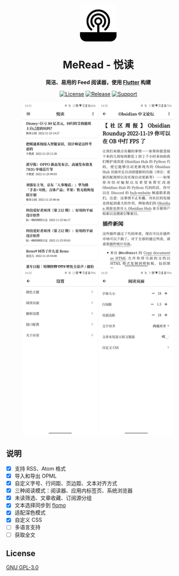 <div align='center'>
<img src='./assets/images/meread_round.png' alt='MeRead' width='100px'/>
<h1>MeRead - 悦读</h1>

</p>
<strong>简洁、易用的 Feed 阅读器，使用 <a href='https://flutter.dev' target='_blank'>Flutter</a> 构建</strong>
</p>

<p>
<a href="https://github.com/GVenusLeo/MeRead/blob/master/LICENSE"><img alt="License" src="https://img.shields.io/github/license/gvenusleo/meread"></a>
<a href="https://github.com/GVenusLeo/MeRead/releases"><img alt="Release" src="https://img.shields.io/github/v/release/gvenusleo/meread"></a>
<a href="https://github.com/GVenusLeo/MeRead"><img alt="Support" src="https://img.shields.io/badge/platform-android-green"></a>
</p>

<p>
<img alt="MeRead" src="./assets/images/app1.jpg" width="204">
<img alt="MeRead" src="./assets/images/app2.jpg" width="204">
<img alt="MeRead" src="./assets/images/app3.jpg" width="204">
<img alt="MeRead" src="./assets/images/app4.jpg" width="204">
</p>
</div>

## 说明

- [x] 支持 RSS、Atom 格式
- [x] 导入和导出 OPML
- [x] 自定义字号、行间距、页边距、文本对齐方式
- [x] 三种阅读模式：阅读器、应用内标签页、系统浏览器
- [x] 未读筛选、文章收藏、订阅源分组
- [x] 文本选择同步到 [flomo](https://flomoapp.com/)
- [x] 适配深色模式
- [x] 自定义 CSS
- [ ] 多语言支持
- [ ] 获取全文

## License

[GNU GPL-3.0](./LICENSE)
